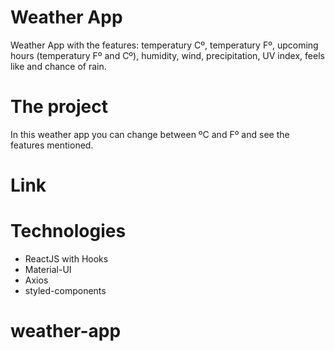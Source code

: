 # Weather App
 Weather App with the features: temperatury Cº, temperatury Fº, upcoming hours (temperatury Fº and Cº), humidity, wind, precipitation, UV index, feels like and chance of rain. 

# The project
In this weather app you can change between ºC and Fº and see the features mentioned.  

# Link


# Technologies
* ReactJS with Hooks
* Material-UI
* Axios
* styled-components
# weather-app

